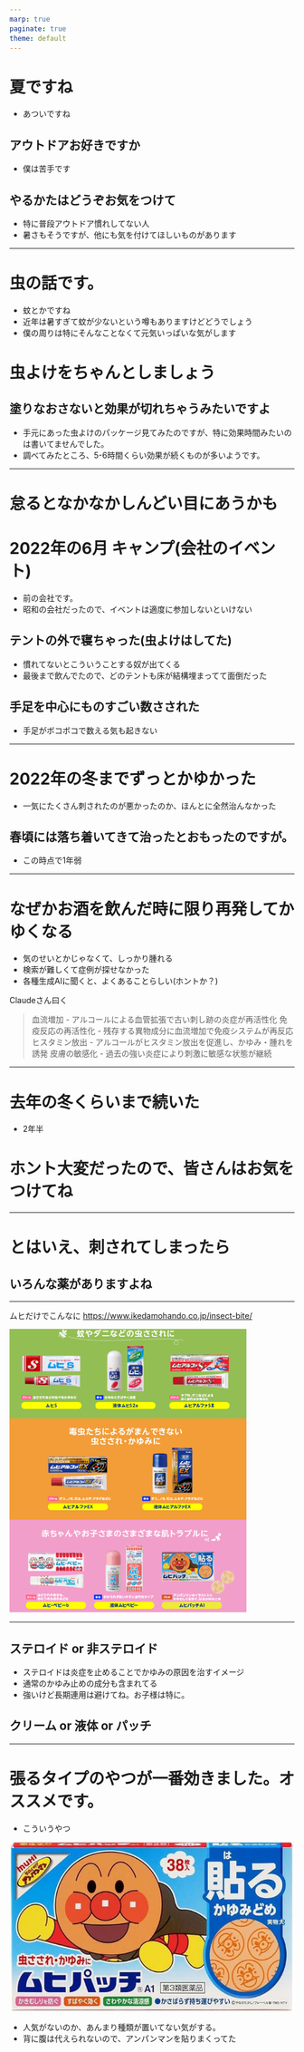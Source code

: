 ```yaml
---
marp: true
paginate: true
theme: default
---
```

<!-- Ctrl+Shift+V -->


# 夏ですね
- あついですね

## アウトドアお好きですか
- 僕は苦手です

## やるかたはどうぞお気をつけて
- 特に普段アウトドア慣れしてない人
- 暑さもそうですが、他にも気を付けてほしいものがあります

---

# 虫の話です。
- 蚊とかですね
- 近年は暑すぎて蚊が少ないという噂もありますけどどうでしょう
- 僕の周りは特にそんなことなくて元気いっぱいな気がします

# 虫よけをちゃんとしましょう
## 塗りなおさないと効果が切れちゃうみたいですよ
- 手元にあった虫よけのパッケージ見てみたのですが、特に効果時間みたいのは書いてませんでした。
- 調べてみたところ、5-6時間くらい効果が続くものが多いようです。

---

# 怠るとなかなかしんどい目にあうかも


# 2022年の6月 キャンプ(会社のイベント)
- 前の会社です。
- 昭和の会社だったので、イベントは適度に参加しないといけない

## テントの外で寝ちゃった(虫よけはしてた)
- 慣れてないとこういうことする奴が出てくる
- 最後まで飲んでたので、どのテントも床が結構埋まってて面倒だった

## 手足を中心にものすごい数さされた
- 手足がボコボコで数える気も起きない
---

# 2022年の冬までずっとかゆかった
- 一気にたくさん刺されたのが悪かったのか、ほんとに全然治んなかった

## 春頃には落ち着いてきて治ったとおもったのですが。
- この時点で1年弱
---

# なぜかお酒を飲んだ時に限り再発してかゆくなる
- 気のせいとかじゃなくて、しっかり腫れる
- 検索が難しくて症例が探せなかった
- 各種生成AIに聞くと、よくあることらしい(ホントか？)

Claudeさん曰く
> 血流増加 - アルコールによる血管拡張で古い刺し跡の炎症が再活性化
> 免疫反応の再活性化 - 残存する異物成分に血流増加で免疫システムが再反応
> ヒスタミン放出 - アルコールがヒスタミン放出を促進し、かゆみ・腫れを誘発
> 皮膚の敏感化 - 過去の強い炎症により刺激に敏感な状態が継続 

---
# 去年の冬くらいまで続いた
- 2年半

# ホント大変だったので、皆さんはお気をつけてね

---
# とはいえ、刺されてしまったら
## いろんな薬がありますよね
---
ムヒだけでこんなに
https://www.ikedamohando.co.jp/insect-bite/

<img height="500" src="./image/muhi.PNG">

---
## ステロイド or 非ステロイド
- ステロイドは炎症を止めることでかゆみの原因を治すイメージ
- 通常のかゆみ止めの成分も含まれてる
- 強いけど長期連用は避けてね。お子様は特に。

## クリーム or 液体 or パッチ


---
# 張るタイプのやつが一番効きました。オススメです。
- こういうやつ

<img height="300" src="./image/patch.jpg">

- 人気がないのか、あんまり種類が置いてない気がする。
- 背に腹は代えられないので、アンパンマンを貼りまくってた



<!-- 




<img height="500" src="https://blogger.googleusercontent.com/img/b/R29vZ2xl/AVvXsEjvOusAoQC0ZIjttQAEXRsxrSpCKjZ0Lpoz-odMHYvWDSWeZGK3U4YuRgTZLWUPRxeyZUqpI-YtZGLoAWopEioJroaBXr6Gerh5Zwa9Dkh5tlQXF1oaPZnA8UAObBCPE2QKXFwkIs91y0Ld/s800/bug_ka.png">
 -->

